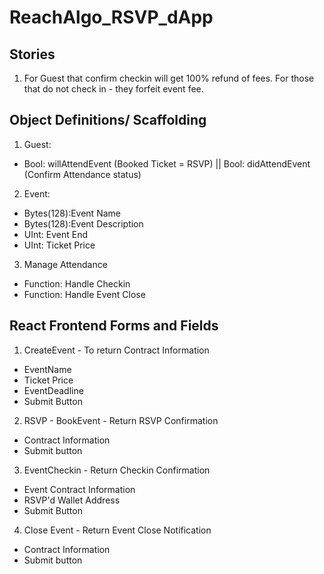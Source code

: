 # ReachAlgo_RSVP_dApp
## Stories
1. For Guest that confirm checkin will get 100% refund of fees. For those that do not check in - they forfeit event fee.

## Object Definitions/ Scaffolding
1. Guest:
  - Bool: willAttendEvent (Booked Ticket = RSVP) ||  Bool: didAttendEvent (Confirm Attendance status)
2. Event:
  - Bytes(128):Event Name 
  - Bytes(128):Event Description 
  - UInt: Event End
  - UInt: Ticket Price
3. Manage Attendance
  - Function: Handle Checkin
  - Function: Handle Event Close

## React Frontend Forms and Fields
1. CreateEvent - To return Contract Information
  - EventName
  - Ticket Price
  - EventDeadline
  - Submit Button
2. RSVP - BookEvent - Return RSVP Confirmation
  - Contract Information
  - Submit button
3. EventCheckin - Return Checkin Confirmation
  - Event Contract Information
  - RSVP'd Wallet Address
  - Submit Button
 4. Close Event - Return Event Close Notification
  - Contract Information
  - Submit button
